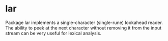 # lar

Package lar implements a single-character (single-rune) lookahead reader.
The ability to peek at the next character without removing it from the
input stream can be very useful for lexical analysis.
